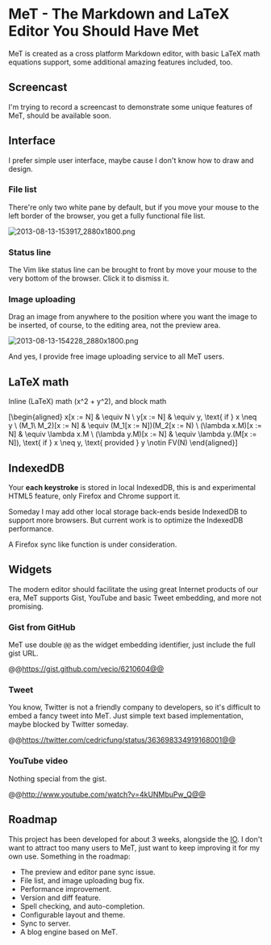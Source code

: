 MeT - The Markdown and LaTeX Editor You Should Have Met
=======================================================

MeT is created as a cross platform Markdown editor, with basic LaTeX math equations support, some additional amazing features included, too.



## Screencast

I'm trying to record a screencast to demonstrate some unique features of MeT, should be available soon.



## Interface

I prefer simple user interface, maybe cause I don't know how to draw and design.


### File list

There're only two white pane by default, but if you move your mouse to the left border of the browser, you get a fully functional file list.

![2013-08-13-153917_2880x1800.png](https://o.repo.io/130813y6HE.png)


### Status line

The Vim like status line can be brought to front by move your mouse to the very bottom of the browser. Click it to dismiss it.


### Image uploading

Drag an image from anywhere to the position where you want the image to be inserted, of course, to the editing area, not the preview area.

![2013-08-13-154228_2880x1800.png](https://o.repo.io/130813jOOZ.png)

And yes, I provide free image uploading service to all MeT users.




## LaTeX math

Inline \(LaTeX\) math \(x^2 + y^2\), and block math

\[\begin{aligned}
x[x := N] & \equiv N \\
y[x := N] & \equiv y, \text{ if } x \neq y \\
(M_1\ M_2)[x := N] & \equiv (M_1[x := N])(M_2[x := N) \\
(\lambda x.M)[x := N] & \equiv \lambda x.M \\
(\lambda y.M)[x := N] & \equiv \lambda y.(M[x := N]), \text{ if } x \neq y, \text{ provided } y \notin FV(N)
\end{aligned}\]




## IndexedDB

Your **each keystroke** is stored in local IndexedDB, this is and experimental HTML5 feature, only Firefox and Chrome support it.

Someday I may add other local storage back-ends beside IndexedDB to support more browsers. But current work is to optimize the IndexedDB performance.

A Firefox sync like function is under consideration.




## Widgets


The modern editor should facilitate the using great Internet products of our era, MeT supports Gist, YouTube and basic Tweet embedding, and more not promising.


### Gist from GitHub

MeT use double `@@` as the widget embedding identifier, just include the full gist URL.

@@https://gist.github.com/vecio/6210604@@


### Tweet

You know, Twitter is not a friendly company to developers, so it's difficult to embed a fancy tweet into MeT. Just simple text based implementation, maybe blocked by Twitter someday.

@@https://twitter.com/cedricfung/status/363698334919168001@@


### YouTube video

Nothing special from the gist.

@@http://www.youtube.com/watch?v=4kUNMbuPw_Q@@




## Roadmap

This project has been developed for about 3 weeks, alongside the [IO](https://i.repo.io). I don't want to attract too many users to MeT, just want to keep improving it for my own use. Something in the roadmap:

- The preview and editor pane sync issue.
- File list, and image uploading bug fix.
- Performance improvement.
- Version and diff feature.
- Spell checking, and auto-completion.
- Configurable layout and theme.
- Sync to server.
- A blog engine based on MeT.
